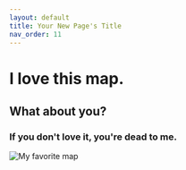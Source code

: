 ```yaml
---
layout: default
title: Your New Page's Title
nav_order: 11
---
```


# I love this map.
## What about you?
### If you don't love it, you're dead to me.

![My favorite map](img/fav-map.png)
